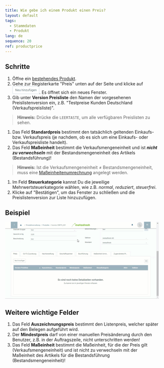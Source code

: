 ```yaml
---
title: Wie gebe ich einem Produkt einen Preis?
layout: default
tags:
  - Stammdaten
  - Produkt
lang: de
sequence: 20
ref: productprice
---
```


## Schritte
1. Öffne ein [bestehendes Produkt](NeuesProdukt).
1. Gehe zur Registerkarte "Preis" unten auf der Seite und klicke auf ![](assets/Neu_hinzufuegen_Button.png). Es öffnet sich ein neues Fenster.
1. Gib unter **Version Preisliste** den Namen der vorgesehenen Preislistenversion ein, z.B. "Testpreise Kunden Deutschland (Verkaufspreisliste)".
 >**Hinweis:** Drücke die `LEERTASTE`, um alle verfügbaren Preislisten zu sehen.

1. Das Feld **Standardpreis** bestimmt den tatsächlich geltenden Einkaufs- bzw. Verkaufspreis (je nachdem, ob es sich um eine Einkaufs- oder Verkaufspreisliste handelt).
1. Das Feld **Maßeinheit** bestimmt die Verkaufsmengeneinheit und ist ***nicht zu verwechseln*** mit der Bestandsmengeneinheit des Artikels (Bestandsführung)!
 >**Hinweis:** Ist die Verkaufsmengeneinheit ≠ Bestandsmengeneinheit, muss eine [Maßeinheitenumrechnung](Masseinheiten_umrechnen) angelegt werden.

1. Im Feld **Steuerkategorie** kannst Du die jeweilige Mehrwertsteuerkategorie wählen, wie z.B. *normal*, *reduziert*, *steuerfrei*.
1. Klicke auf "Bestätigen", um das Fenster zu schließen und die Preislistenversion zur Liste hinzuzufügen.

## Beispiel
![](assets/neuerproduktpreis.gif)


## Weitere wichtige Felder
1. Das Feld **Auszeichnungspreis** bestimmt den Listenpreis, welcher später auf den Belegen aufgeführt wird.
1. Der **Mindestpreis** darf von einer manuellen Preisänderung durch den Benutzer, z.B. in der Auftragszeile, nicht unterschritten werden!
1. Das Feld **Maßeinheit** bestimmt die Maßeinheit, für die der Preis gilt (Verkaufsmengeneinheit) und ist nicht zu verwechseln mit der Maßeinheit des Artikels für die Bestandsführung (Bestandsmengeneinheit)!
